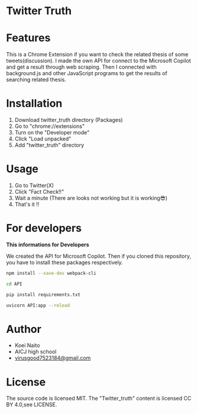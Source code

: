 # Twitter Truth

# Features

This is a Chrome Extension if you want to check the related thesis of some tweets(discussion). I made the own API for connect to the Microsoft Copilot and get a result through web scraping. Then I connected with background.js and other JavaScript programs to get the results of searching related thesis. 

# Installation

1. Download twitter_truth directory (Packages)
2. Go to "chrome://extensions"
3. Turn on the "Developer mode"
4. Click "Load unpacked"
5. Add "twitter_truth" directory

# Usage

1. Go to Twitter(X)
2. Click "Fact Check!!"
3. Wait a minute (There are looks not working but it is working😎)
4. That's it !!

# For developers

**This informations for Developers**

We created the API for Microsoft Copilot. Then if you cloned this repository, you have to install these packages respectively. 

```bash
npm install --save-dev webpack-cli

cd API

pip install requirements.txt

uvicorn API:app --reload
```

# Author

* Koei Naito
* AICJ high school
* virusgood7523184@gmail.com

# License
The source code is licensed MIT. The "Twitter_truth" content is licensed CC BY 4.0,see LICENSE.
